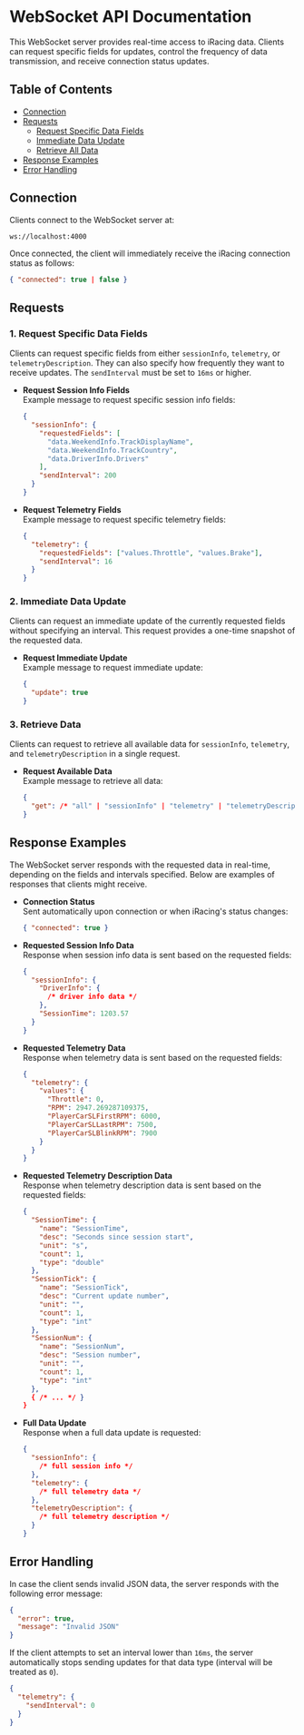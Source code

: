 # WebSocket API Documentation

This WebSocket server provides real-time access to iRacing data. Clients can request specific fields for updates, control the frequency of data transmission, and receive connection status updates.

## Table of Contents

- [Connection](#connection)
- [Requests](#requests)
  - [Request Specific Data Fields](#request-specific-data-fields)
  - [Immediate Data Update](#immediate-data-update)
  - [Retrieve All Data](#retrieve-all-data)
- [Response Examples](#response-examples)
- [Error Handling](#error-handling)

## Connection

Clients connect to the WebSocket server at:

```
ws://localhost:4000
```

Once connected, the client will immediately receive the iRacing connection status as follows:

```json
{ "connected": true | false }
```

## Requests

### 1. Request Specific Data Fields

Clients can request specific fields from either `sessionInfo`, `telemetry`, or `telemetryDescription`. They can also specify how frequently they want to receive updates. The `sendInterval` must be set to `16ms` or higher.

- **Request Session Info Fields**  
  Example message to request specific session info fields:

  ```json
  {
    "sessionInfo": {
      "requestedFields": [
        "data.WeekendInfo.TrackDisplayName",
        "data.WeekendInfo.TrackCountry",
        "data.DriverInfo.Drivers"
      ],
      "sendInterval": 200
    }
  }
  ```

- **Request Telemetry Fields**  
   Example message to request specific telemetry fields:

  ```json
  {
    "telemetry": {
      "requestedFields": ["values.Throttle", "values.Brake"],
      "sendInterval": 16
    }
  }
  ```

### 2. Immediate Data Update

Clients can request an immediate update of the currently requested fields without specifying an interval. This request provides a one-time snapshot of the requested data.

- **Request Immediate Update**  
  Example message to request immediate update:
  ```json
  {
    "update": true
  }
  ```

### 3. Retrieve Data

Clients can request to retrieve all available data for `sessionInfo`, `telemetry`, and `telemetryDescription` in a single request.

- **Request Available Data**  
  Example message to retrieve all data:
  ```json
  {
    "get": /* "all" | "sessionInfo" | "telemetry" | "telemetryDescription" */
  }
  ```

## Response Examples

The WebSocket server responds with the requested data in real-time, depending on the fields and intervals specified. Below are examples of responses that clients might receive.

- **Connection Status**  
  Sent automatically upon connection or when iRacing's status changes:

  ```json
  { "connected": true }
  ```

- **Requested Session Info Data**  
  Response when session info data is sent based on the requested fields:

  ```json
  {
    "sessionInfo": {
      "DriverInfo": {
        /* driver info data */
      },
      "SessionTime": 1203.57
    }
  }
  ```

- **Requested Telemetry Data**  
   Response when telemetry data is sent based on the requested fields:

  ```json
  {
    "telemetry": {
      "values": {
        "Throttle": 0,
        "RPM": 2947.269287109375,
        "PlayerCarSLFirstRPM": 6000,
        "PlayerCarSLLastRPM": 7500,
        "PlayerCarSLBlinkRPM": 7900
      }
    }
  }
  ```

- **Requested Telemetry Description Data**  
   Response when telemetry description data is sent based on the requested fields:

  ```json
  {
    "SessionTime": {
      "name": "SessionTime",
      "desc": "Seconds since session start",
      "unit": "s",
      "count": 1,
      "type": "double"
    },
    "SessionTick": {
      "name": "SessionTick",
      "desc": "Current update number",
      "unit": "",
      "count": 1,
      "type": "int"
    },
    "SessionNum": {
      "name": "SessionNum",
      "desc": "Session number",
      "unit": "",
      "count": 1,
      "type": "int"
    },
    { /* ... */ }
  }
  ```

- **Full Data Update**  
  Response when a full data update is requested:
  ```json
  {
    "sessionInfo": {
      /* full session info */
    },
    "telemetry": {
      /* full telemetry data */
    },
    "telemetryDescription": {
      /* full telemetry description */
    }
  }
  ```

## Error Handling

In case the client sends invalid JSON data, the server responds with the following error message:

```json
{
  "error": true,
  "message": "Invalid JSON"
}
```

If the client attempts to set an interval lower than `16ms`, the server automatically stops sending updates for that data type (interval will be treated as `0`).

```json
{
  "telemetry": {
    "sendInterval": 0
  }
}
```
